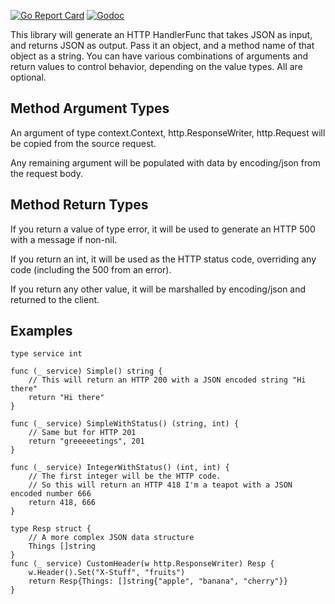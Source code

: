 [![Go Report Card](https://goreportcard.com/badge/github.com/yobert/autojson)](https://goreportcard.com/report/github.com/yobert/autojson)
[![Godoc](https://godoc.org/github.com/yobert/autojson?status.svg)](http://godoc.org/github.com/yobert/autojson)

This library will generate an HTTP HandlerFunc that takes JSON as input, and returns JSON as output.
Pass it an object, and a method name of that object as a string. You can have various combinations of
arguments and return values to control behavior, depending on the value types. All are optional.

Method Argument Types
---------------------
An argument of type context.Context, http.ResponseWriter, http.Request will be copied from the source request.

Any remaining argument will be populated with data by encoding/json from the request body.

Method Return Types
-------------------
If you return a value of type error, it will be used to generate an HTTP 500 with a message if non-nil.

If you return an int, it will be used as the HTTP status code, overriding any code (including the 500 from an error).

If you return any other value, it will be marshalled by encoding/json and returned to the client.

Examples
--------

    type service int

    func (_ service) Simple() string {
        // This will return an HTTP 200 with a JSON encoded string "Hi there"
        return "Hi there"
    }

    func (_ service) SimpleWithStatus() (string, int) {
        // Same but for HTTP 201
        return "greeeeetings", 201
    }

    func (_ service) IntegerWithStatus() (int, int) {
        // The first integer will be the HTTP code.
        // So this will return an HTTP 418 I'm a teapot with a JSON encoded number 666
        return 418, 666
    }

    type Resp struct {
        // A more complex JSON data structure
        Things []string
    }
    func (_ service) CustomHeader(w http.ResponseWriter) Resp {
        w.Header().Set("X-Stuff", "fruits")
        return Resp{Things: []string{"apple", "banana", "cherry"}}
    }
